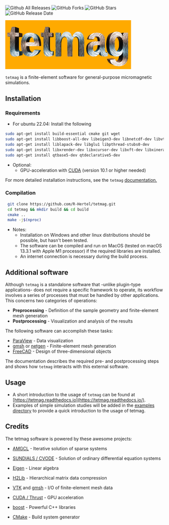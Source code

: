 ![Github All Releases](https://img.shields.io/github/downloads/R-Hertel/tetmag/total?style=plastic)
![GitHub Forks](https://img.shields.io/github/forks/R-Hertel/tetmag?style=plastic)
![GitHub Stars](https://img.shields.io/github/stars/R-Hertel/tetmag?style=plastic)
![GitHub Release Date](https://img.shields.io/github/release-date/R-Hertel/tetmag?style=plastic)


 <img src="https://github.com/R-Hertel/tetmag/blob/main/resources/tetmagLogo_v5.png" width="400" >

`tetmag` is a finite-element software for general-purpose micromagnetic simulations.
<!--- ![tetmag logo](https://github.com/R-Hertel/tetmag/blob/main/resources/tetmagLogo_v1.png) --->

       

## Installation


### Requirements

- For ubuntu 22.04: 
  Install the following


````bash 
sudo apt-get install build-essential cmake git wget
sudo apt-get install libboost-all-dev libeigen3-dev libnetcdf-dev libvtk9-dev 
sudo apt-get install liblapack-dev libglu1 libpthread-stubs0-dev
sudo apt-get install libxrender-dev libxcursor-dev libxft-dev libxinerama-dev
sudo apt-get install qtbase5-dev qtdeclarative5-dev
```` 

- Optional:
  - GPU-acceleration with [CUDA](https://developer.nvidia.com/cuda-downloads)  (version 10.1 or higher needed)

For more detailed installation instructions, see the `tetmag` [documentation.](https://tetmag.readthedocs.io/en/latest/usage/installation.html)

### Compilation

````bash 
 git clone https://github.com/R-Hertel/tetmag.git 
 cd tetmag && mkdir build && cd build 
 cmake ..
 make -j$(nproc)
````

- Notes:
    - Installation on Windows and other linux distributions should be possible, but hasn't been tested. 
    - The software can be compiled and run on MacOS (tested on macOS 13.3.1 with Apple M1 processor) if the required libraries are installed.
    - An internet connection is necessary during the build process.

## Additional software
Although `tetmag` is a standalone software that -unlike plugin-type applications- does not require a specific framework to operate, its workflow involves a series of processes that must be handled by other applications. This concerns two categories of operations:

- **Preprocessing** - Definition of the sample geometry and finite-element mesh generation
- **Postprocessing** - Visualization and analysis of the results 

The following software can accomplish these tasks:

- [ParaView](https://www.paraview.org) - Data visualization 
- [gmsh](https://gmsh.info) or [netgen](https://ngsolve.org) - Finite-element mesh generation
- [FreeCAD](https://www.freecadweb.org) - Design of three-dimensional objects

The documentation describes the required pre- and postprocessing steps and shows how `tetmag` interacts with this external software. 

## Usage
 - A short introduction to the usage of `tetmag` can be found at [https://tetmag.readthedocs.io](https://tetmag.readthedocs.io/). 
 - Examples of simple simulation studies will be added in the [examples directory](https://github.com/R-Hertel/tetmag/tree/main/examples/) to provide a quick introduction to the usage of tetmag.


## Credits
The tetmag software is powered by these awesome projects:
- [AMGCL](https://github.com/ddemidov/amgcl) - Iterative solution of sparse systems
- [SUNDIALS / CVODE](https://github.com/LLNL/sundials) - Solution of ordinary differential equation systems
- [Eigen](https://gitlab.com/libeigen/eigen) - Linear algebra
- [H2Lib](https://github.com/H2Lib) - Hierarchical matrix data compression
- [VTK](https://github.com/Kitware/VTK) and [gmsh](https://gitlab.onelab.info/gmsh/gmsh) - I/O of finite-element mesh data

- [CUDA / Thrust](https://developer.nvidia.com/cuda-downloads) - GPU acceleration
- [boost](https://github.com/boostorg) - Powerful C++ libraries 
- [CMake](https://github.com/Kitware/CMake) - Build system generator

